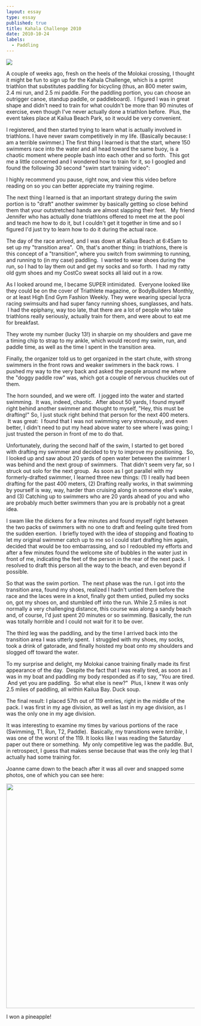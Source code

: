 ```yaml
---
layout: essay
type: essay
published: true
title: Kahala Challenge 2010
date: 2010-10-24
labels:
  - Paddling
---
```

<img class="ui left floated image" src="{{ site.baseurl }}/images/kahala-challenge.jpg">

A couple of weeks ago, fresh on the heels of the Molokai crossing, I thought it might be fun to sign up for the Kahala Challenge, which is a sprint triathlon that substitutes paddling for bicycling (thus, an 800 meter swim, 2.4 mi run, and 2.5 mi paddle. For the paddling portion, you can choose an outrigger canoe, standup paddle, or paddleboard).  I figured I was in great shape and didn't need to train for what couldn't be more than 90 minutes of exercise, even though I've never actually done a triathlon before.  Plus, the event takes place at Kailua Beach Park, so it would be very convenient.


I registered, and then started trying to learn what is actually involved in triathlons. I have never swam competitively in my life. (Basically because: I am a terrible swimmer.) The first thing I learned is that the start, where 150 swimmers race into the water and all head toward the same buoy, is a chaotic moment where people bash into each other and so forth.  This got me a little concerned and I wondered how to train for it, so I googled and found the following 30 second "swim start training video":

<div class="ui embed" data-source="youtube" data-id="r3S0wu4Zbfk" >
</div>


I highly recommend you pause, right now, and view this video before reading on so you can better appreciate my training regime.

The next thing I learned is that an important strategy during the swim portion is to "draft" another swimmer by basically getting so close behind them that your outstretched hands are almost slapping their feet.   My friend Jennifer who has actually done triathlons offered to meet me at the pool and teach me how to do it, but I couldn't get it together in time and so I figured I'd just try to learn how to do it during the actual race.

The day of the race arrived, and I was down at Kailua Beach at 6:45am to set up my "transition area".  Oh, that's another thing: in triathlons, there is this concept of a "transition", where you switch from swimming to running, and running to (in my case) paddling.  I wanted to wear shoes during the run, so I had to lay them out and get my socks and so forth.  I had my ratty old gym shoes and my CostCo sweat socks all laid out in a row.

As I looked around me, I became SUPER intimidated.  Everyone looked like they could be on the cover of Triathlete magazine, or BodyBuilders Monthly, or at least High End Gym Fashion Weekly. They were wearing special lycra racing swimsuits and had super fancy running shoes, sunglasses, and hats.  I had the epiphany, way too late, that there are a lot of people who take triathlons really seriously, actually train for them, and were about to eat me for breakfast.

They wrote my number (lucky 13!) in sharpie on my shoulders and gave me a timing chip to strap to my ankle, which would record my swim, run, and paddle time, as well as the time I spent in the transition area.

Finally, the organizer told us to get organized in the start chute, with strong swimmers in the front rows and weaker swimmers in the back rows.  I pushed my way to the very back and asked the people around me where the "doggy paddle row" was, which got a couple of nervous chuckles out of them.

The horn sounded, and we were off.  I jogged into the water and started swimming.  It was, indeed, chaotic.  After about 50 yards, I found myself right behind another swimmer and thought to myself, "Hey, this must be drafting!" So, I just stuck right behind that person for the next 400 meters.  It was great:  I found that I was not swimming very strenuously, and even better, I didn't need to put my head above water to see where I was going; I just trusted the person in front of me to do that.

Unfortunately, during the second half of the swim, I started to get bored with drafting my swimmer and decided to try to improve my positioning.  So, I looked up and saw about 20 yards of open water between the swimmer I was behind and the next group of swimmers.  That didn't seem very far, so I struck out solo for the next group.  As soon as I got parallel with my formerly-drafted swimmer, I learned three new things: (1) I really had been drafting for the past 400 meters, (2) Drafting really works, in that swimming by yourself is way, way, harder than cruising along in someone else's wake, and (3) Catching up to swimmers who are 20 yards ahead of you and who are probably much better swimmers than you are is probably not a great idea.

I swam like the dickens for a few minutes and found myself right between the two packs of swimmers with no one to draft and feeling quite tired from the sudden exertion.  I briefly toyed with the idea of stopping and floating to let my original swimmer catch up to me so I could start drafting him again, decided that would be too embarrassing, and so I redoubled my efforts and after a few minutes found the welcome site of bubbles in the water just in front of me, indicating the feet of the person in the rear of the next pack.  I resolved to draft this person all the way to the beach, and even beyond if possible.

So that was the swim portion.  The next phase was the run. I got into the transition area, found my shoes, realized I hadn't untied them before the race and the laces were in a knot, finally got them untied, pulled my socks on, got my shoes on, and stumbled off into the run. While 2.5 miles is not normally a very challenging distance, this course was along a sandy beach and, of course, I'd just spent 20 minutes or so swimming. Basically, the run was totally horrible and I could not wait for it to be over. 

The third leg was the paddling, and by the time I arrived back into the transition area I was utterly spent.  I struggled with my shoes, my socks, took a drink of gatorade, and finally hoisted my boat onto my shoulders and slogged off toward the water.

To my surprise and delight, my Molokai canoe training finally made its first appearance of the day.  Despite the fact that I was really tired, as soon as I was in my boat and paddling my body responded as if to say, "You are tired.  And yet you are paddling.  So what else is new?"  Plus, I knew it was only 2.5 miles of paddling, all within Kailua Bay. Duck soup.

The final result: I placed 57th out of 119 entries, right in the middle of the pack. I was first in my age division, as well as last in my age division, as I was the only one in my age division. 

It was interesting to examine my times by various portions of the race (Swimming, T1, Run, T2, Paddle).  Basically, my transitions were *terrible*, I was one of the worst of the 119. It looks like I was reading the Saturday paper out there or something.  My only competitive leg was the paddle. But, in retrospect, I guess that makes sense because that was the only leg that I actually had some training for.

Joanne came down to the beach after it was all over and snapped some photos, one of which you can see here:

<img width="600px" class="ui image" src="{{ site.baseurl }}/images/kahala-challenge-2.jpg">

I won a pineapple!

